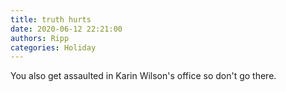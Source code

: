 ```yaml
---
title: truth hurts
date: 2020-06-12 22:21:00
authors: Ripp
categories: Holiday
---
```


 You also get assaulted in Karin Wilson's office so don't go there.